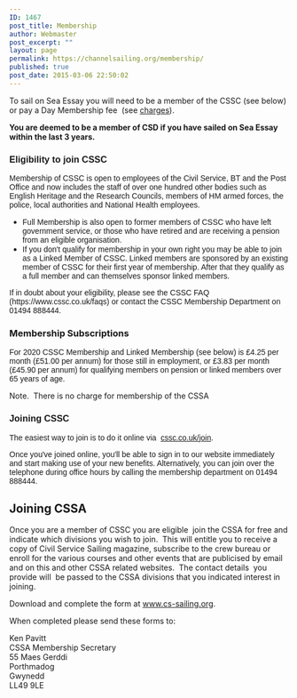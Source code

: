 ```yaml
---
ID: 1467
post_title: Membership
author: Webmaster
post_excerpt: ""
layout: page
permalink: https://channelsailing.org/membership/
published: true
post_date: 2015-03-06 22:50:02
---
```

<!-- wp:paragraph -->
<p>To sail on Sea Essay you will need to be a member of the CSSC (see below) or pay a Day Membership fee &nbsp;(see&nbsp;<a href="//channelsailing.org/charges#daymembership" target="_blank" rel="noopener noreferrer">charges</a>).</p>
<!-- /wp:paragraph -->

<!-- wp:paragraph -->
<p><strong>You are deemed to be a member of CSD if you have sailed on Sea Essay within the last 3 years.</strong></p>
<!-- /wp:paragraph -->

<!-- wp:heading {"level":3} -->
<h3><span style="font-family: Arial;">Eligibility to join CSSC</span></h3>
<!-- /wp:heading -->

<!-- wp:paragraph -->
<p><span style="font-family: Arial;">Membership of CSSC is open to employees of the Civil Service, BT and the Post Office&nbsp;and now includes the staff of over one hundred other bodies such as English Heritage and the Research Councils, members of HM armed forces, the police, local authorities and National Health employees. </span></p>
<!-- /wp:paragraph -->

<!-- wp:list -->
<ul><li><span style="font-family: Arial;">Full Membership is also open to former members of CSSC who have left government service, or those who have retired and are receiving a pension from an eligible organisation.</span></li><li><span style="font-family: Arial;">If you don't qualify for membership in your own right you may be able to join as a Linked Member of CSSC. </span><span style="font-family: Arial;">Linked members are sponsored by an existing member of CSSC for their first year of membership. After that they qualify as a full member and can themselves sponsor linked members.</span></li></ul>
<!-- /wp:list -->

<!-- wp:paragraph -->
<p><span style="font-family: Arial;"> If in doubt about your eligibility, please see the CSSC FAQ (https://www.cssc.co.uk/faqs) or contact the CSSC Membership Department on 01494 888444.</span></p>
<!-- /wp:paragraph -->

<!-- wp:heading {"level":3} -->
<h3>Membership Subscriptions</h3>
<!-- /wp:heading -->

<!-- wp:paragraph -->
<p><span style="font-family: Arial;">For 2020 CSSC Membership and Linked Membership (see below) is £4.25 per month (£51.00 per annum) for those still in employment, or £3.83 per month (£45.90 per annum) for qualifying members on pension or linked members over 65 years of age.</span></p>
<!-- /wp:paragraph -->

<!-- wp:paragraph -->
<p>Note.&nbsp; There is no charge for membership of the CSSA</p>
<!-- /wp:paragraph -->

<!-- wp:heading {"level":3} -->
<h3><span style="font-family: Arial;">Joining CSSC</span></h3>
<!-- /wp:heading -->

<!-- wp:paragraph -->
<p><span style="font-family: Arial;">The easiest way to join is to do it online via&nbsp; <a href="https://www.cssc.co.uk/join">cssc.co.uk/join</a>. </span></p>
<!-- /wp:paragraph -->

<!-- wp:paragraph -->
<p><span style="font-family: Arial;">Once you've joined online, you'll be able to sign in to our website immediately and start making use of your new benefits. Alternatively, you can join over the telephone during office hours by calling the membership department on 01494 888444.</span></p>
<!-- /wp:paragraph -->

<!-- wp:heading -->
<h2>Joining CSSA</h2>
<!-- /wp:heading -->

<!-- wp:paragraph -->
<p>Once you are a member of CSSC you are eligible  join the CSSA for free and indicate which divisions you wish to join.  This will entitle you to receive a copy of Civil Service Sailing magazine, subscribe to the crew bureau or enroll for the various courses and other events that are publicised by email and on this and other CSSA related websites.  The contact details  you provide will  be passed to the CSSA divisions that you indicated interest in joining. </p>
<!-- /wp:paragraph -->

<!-- wp:paragraph -->
<p>Download and complete the form at <a href="http://cs-sailing.org.uk/membership/">www.cs-sailing.org</a>. </p>
<!-- /wp:paragraph -->

<!-- wp:paragraph -->
<p>When completed please send these forms to:</p>
<!-- /wp:paragraph -->

<!-- wp:paragraph -->
<p>Ken Pavitt<br>CSSA Membership Secretary<br>55 Maes Gerddi<br>Porthmadog<br>Gwynedd<br>LL49 9LE</p>
<!-- /wp:paragraph -->